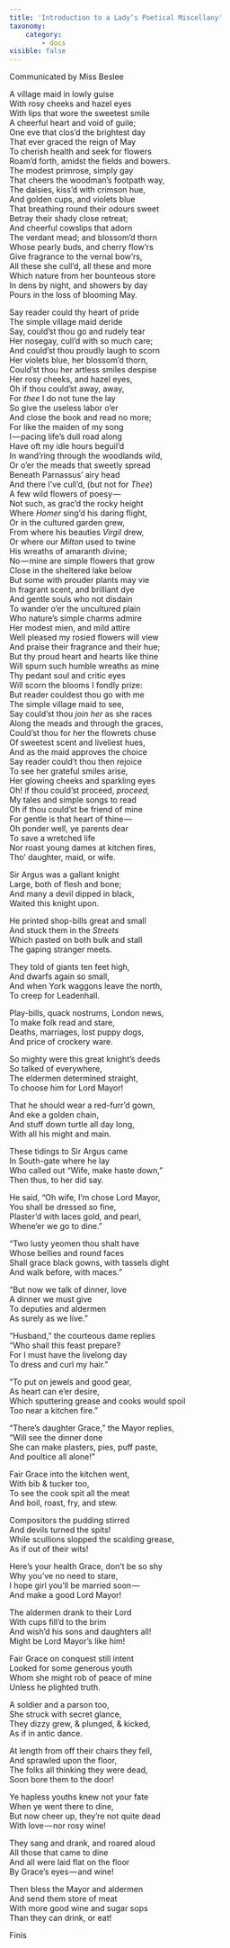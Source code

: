 ```yaml
---
title: 'Introduction to a Lady’s Poetical Miscellany'
taxonomy:
    category:
        - docs
visible: false
---
```


<div class="author">Communicated by Miss Beslee</div>

A village maid in lowly guise  
With rosy cheeks and hazel eyes  
With lips that wore the sweetest smile  
A cheerful heart and void of guile;  
One eve that clos’d the brightest day  
That ever graced the reign of May  
To cherish health and seek for flowers  
Roam’d forth, amidst the fields and bowers.  
The modest primrose, simply gay  
That cheers the woodman’s footpath way,  
The daisies, kiss’d with crimson hue,  
And golden cups, and violets blue  
That breathing round their odours sweet  
Betray their shady close retreat;  
And cheerful cowslips that adorn  
The verdant mead; and blossom’d thorn  
Whose pearly buds, and cherry flow’rs  
Give fragrance to the vernal bow’rs,  
All these she cull’d, all these and more  
Which nature from her bounteous store  
In dens by night, and showers by day  
Pours in the loss of blooming May.  
  
Say reader could thy heart of pride  
The simple village maid deride  
Say, could’st thou go and rudely tear  
Her nosegay, cull’d with so much care;  
And could’st thou proudly laugh to scorn  
Her violets blue, her blossom’d thorn,  
Could’st thou her artless smiles despise  
Her rosy cheeks, and hazel eyes,  
Oh if thou could’st away, away,  
For *thee* I do not tune the lay  
So give the useless labor o’er  
And close the book and read no more;  
For like the maiden of my song  
I — pacing life’s dull road along  
Have oft my idle hours beguil’d  
In wand’ring through the woodlands wild,  
Or o’er the meads that sweetly spread  
Beneath Parnassus’ airy head  
And there I’ve cull’d, (but not for *Thee*)  
A few wild flowers of poesy —   
Not such, as grac’d the rocky height  
Where *Homer* sing’d his daring flight,  
Or in the cultured garden grew,  
From where his beauties *Virgil* drew,  
Or where our *Milton* used to twine  
His wreaths of amaranth divine;  
No — mine are simple flowers that grow  
Close in the sheltered lake below  
But some with prouder plants may vie  
In fragrant scent, and brilliant dye  
And gentle souls who not disdain  
To wander o’er the uncultured plain  
Who nature’s simple charms admire  
Her modest mien, and mild attire  
Well pleased my rosied flowers will view  
And praise their fragrance and their hue;  
But thy proud heart and hearts like thine  
Will spurn such humble wreaths as mine  
Thy pedant soul and critic eyes  
Will scorn the blooms I fondly prize:  
But reader couldest thou go with me  
The simple village maid to see,  
Say could’st thou *join her* as she races  
Along the meads and through the graces,  
Could’st thou for her the flowrets chuse  
Of sweetest scent and liveliest hues,  
And as the maid approves the choice  
Say reader could’t thou then rejoice  
To see her grateful smiles arise,  
Her glowing cheeks and sparkling eyes  
Oh! if thou could’st proceed, *proceed,*  
My tales and simple songs to read  
Oh if thou could’st be friend of mine  
For gentle is that heart of thine —   
Oh ponder well, ye parents dear  
To save a wretched life  
Nor roast young dames at kitchen fires,  
Tho’ daughter, maid, or wife.  
  
Sir Argus was a gallant knight  
Large, both of flesh and bone;  
And many a devil dipped in black,  
Waited this knight upon.  
  
He printed shop-bills great and small  
And stuck them in the *Streets*  
Which pasted on both bulk and stall  
The gaping stranger meets.  
  
They told of giants ten feet high,  
And dwarfs again so small,  
And when York waggons leave the north,  
To creep for Leadenhall.  
  
Play-bills, quack nostrums, London news,  
To make folk read and stare,  
Deaths, marriages, lost puppy dogs,  
And price of crockery ware.  
  
So mighty were this great knight’s deeds  
So talked of everywhere,  
The eldermen determined straight,  
To choose him for Lord Mayor!  
  
That he should wear a red-furr’d gown,  
And eke a golden chain,  
And stuff down turtle all day long,  
With all his might and main.  
  
These tidings to Sir Argus came  
In South-gate where he lay  
Who called out “Wife, make haste down,”  
Then thus, to her did say.  
  
He said, “Oh wife, I’m chose Lord Mayor,  
You shall be dressed so fine,  
Plaster’d with laces gold, and pearl,  
Whene’er we go to dine.”  
  
“Two lusty yeomen thou shalt have  
Whose bellies and round faces  
Shall grace black gowns, with tassels dight  
And walk before, with maces.”  
  
“But now we talk of dinner, love  
A dinner we must give  
To deputies and aldermen  
As surely as we live.”  
  
“Husband,” the courteous dame replies  
“Who shall this feast prepare?  
For I must have the livelong day  
To dress and curl my hair.”  
  
“To put on jewels and good gear,  
As heart can e’er desire,  
Which sputtering grease and cooks would spoil  
Too near a kitchen fire.”  
  
“There’s daughter Grace,” the Mayor replies,  
“Will see the dinner done  
She can make plasters, pies, puff paste,  
And poultice all alone!”  
  
Fair Grace into the kitchen went,  
With bib & tucker too,  
To see the cook spit all the meat  
And boil, roast, fry, and stew.  
  
Compositors the pudding stirred  
And devils turned the spits!  
While scullions slopped the scalding grease,  
As if out of their wits!  
  
Here’s your health Grace, don’t be so shy  
Why you’ve no need to stare,  
I hope girl you’ll be married soon —   
And make a good Lord Mayor!  
  
The aldermen drank to their Lord  
With cups fill’d to the brim  
And wish’d his sons and daughters all!  
Might be Lord Mayor’s like him!  
  
Fair Grace on conquest still intent  
Looked for some generous youth  
Whom she might rob of peace of mine  
Unless he plighted truth.  
  
A soldier and a parson too,  
She struck with secret glance,  
They dizzy grew, & plunged, & kicked,  
As if in antic dance.  
  
At length from off their chairs they fell,  
And sprawled upon the floor,  
The folks all thinking they were dead,  
Soon bore them to the door!  
  
Ye hapless youths knew not your fate  
When ye went there to dine,  
But now cheer up, they’re not quite dead  
With love — nor rosy wine!  
  
They sang and drank, and roared aloud  
All those that came to dine  
And all were laid flat on the floor  
By Grace’s eyes — and wine!  
  
Then bless the Mayor and aldermen  
And send them store of meat  
With more good wine and sugar sops  
Than they can drink, or eat!  
  
Finis